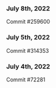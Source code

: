 ### July 8th, 2022

Commit #259600

### July 5th, 2022

Commit #314353


### July 4th, 2022

Commit #72281

